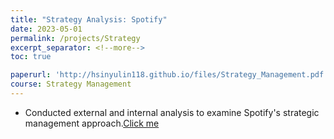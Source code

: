 ```yaml
---
title: "Strategy Analysis: Spotify"
date: 2023-05-01
permalink: /projects/Strategy
excerpt_separator: <!--more-->
toc: true

paperurl: 'http://hsinyulin118.github.io/files/Strategy_Management.pdf'
course: Strategy Management
---
```




<!-- ---
title: "A Bridge-based Compression Algorithm for Topological Quantum Circuits [DAC 2021] [TCAD 2022]"
collection: Quantum-related
type: "Quantum-related"
permalink: /projects/bridge
venue: "Electronic Design Automation Lab (Prof. Yao-Wen Chang)"
date: 2019-11-01
location: "National Taiwan University, Taiwan"
--- -->
* Conducted external and internal analysis to examine Spotify's strategic management approach.[Click me](http://hsinyulin118.github.io/files/Strategy_Management.pdf)

<!--more-->

<!-- [More information here]() -->



